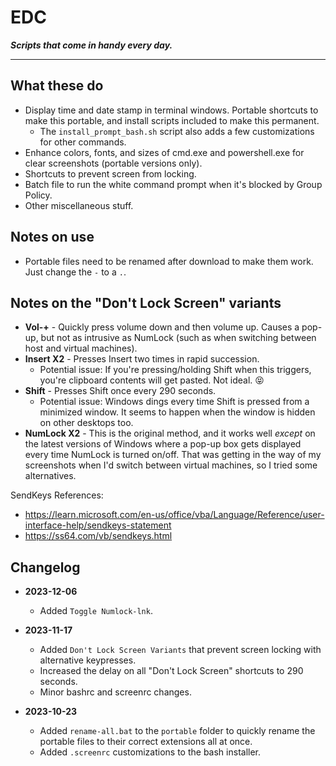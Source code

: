 # EDC

***Scripts that come in handy every day.***

---

## What these do

- Display time and date stamp in terminal windows. Portable shortcuts to make this portable, and install scripts included to make this permanent.
    - The `install_prompt_bash.sh` script also adds a few customizations for other commands.
- Enhance colors, fonts, and sizes of cmd.exe and powershell.exe for clear screenshots (portable versions only).
- Shortcuts to prevent screen from locking.
- Batch file to run the white command prompt when it's blocked by Group Policy.
- Other miscellaneous stuff.


## Notes on use

- Portable files need to be renamed after download to make them work. Just change the `-` to a `.`.


## Notes on the "Don't Lock Screen" variants

- **Vol-+** - Quickly press volume down and then volume up. Causes a pop-up, but not as intrusive as NumLock (such as when switching between host and virtual machines).
- **Insert X2** - Presses Insert two times in rapid succession.
	- Potential issue: If you're pressing/holding Shift when this triggers, you're clipboard contents will get pasted. Not ideal. 😝
- **Shift** - Presses Shift once every 290 seconds.
	- Potential issue: Windows dings every time Shift is pressed from a minimized window. It seems to happen when the window is hidden on other desktops too.
- **NumLock X2** - This is the original method, and it works well *except* on the latest versions of Windows where a pop-up box gets displayed every time NumLock is turned on/off. That was getting in the way of my screenshots when I'd switch between virtual machines, so I tried some alternatives.

SendKeys References:
- https://learn.microsoft.com/en-us/office/vba/Language/Reference/user-interface-help/sendkeys-statement
- https://ss64.com/vb/sendkeys.html



## Changelog

- **2023-12-06**
    - Added `Toggle Numlock-lnk`. 

- **2023-11-17**
    - Added `Don't Lock Screen Variants` that prevent screen locking with alternative keypresses.
    - Increased the delay on all "Don't Lock Screen" shortcuts to 290 seconds.
    - Minor bashrc and screenrc changes.

- **2023-10-23**
	- Added `rename-all.bat` to the `portable` folder to quickly rename the portable files to their correct extensions all at once.
	- Added `.screenrc` customizations to the bash installer.
